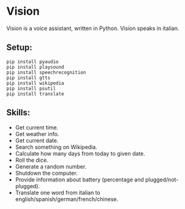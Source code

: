# Vision
Vision is a voice assistant, written in Python. Vision speaks in italian.
## Setup:
```
pip install pyaudio
pip install playsound
pip install speechrecognition
pip install gtts
pip install wikipedia
pip install psutil
pip install translate
```
## Skills:
* Get current time.
* Get weather info.
* Get current date.
* Search something on Wikipedia.
* Calculate how many days from today to given date.
* Roll the dice.
* Generate a random number.
* Shutdown the computer.
* Provide information about battery (percentage and plugged/not-plugged).
* Translate one word from italian to english/spanish/german/french/chinese. 
